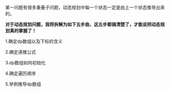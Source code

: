 某一问题有很多重叠子问题，动态规划中每一个状态一定是由上一个状态推导出来的。

**对于动态规划问题，我将拆解为如下五步曲，这五步都搞清楚了，才能说把动态规划真的掌握了！**

1.确定dp数组以及下标的含义

2.确定递推公式

3.dp数组如何初始化

4.确定遍历顺序

5.举例推导dp数组
